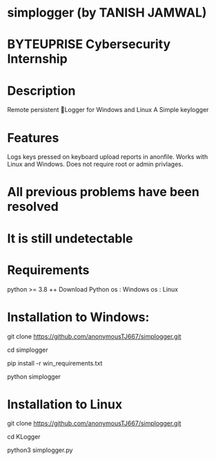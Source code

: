 # simplogger (by TANISH JAMWAL)
# BYTEUPRISE Cybersecurity Internship
# Description
Remote persistent 🔑Logger for Windows and Linux
A Simple keylogger 

# Features
Logs keys pressed on keyboard
upload reports in anonfile.
Works with Linux and Windows.
Does not require root or admin privlages.
# All previous problems have been resolved
# It is still undetectable
# Requirements
python >= 3.8 ++ Download Python
os : Windows
os : Linux
# Installation to Windows:
git clone https://github.com/anonymousTJ667/simplogger.git

cd simplogger

pip install -r win_requirements.txt

python simplogger

# Installation to Linux
git clone https://github.com/anonymousTJ667/simplogger.git


cd KLogger

python3 simplogger.py
